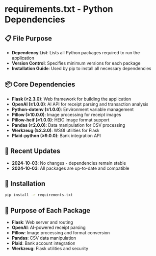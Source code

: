 # requirements.txt - Python Dependencies

## 📋 File Purpose
- **Dependency List**: Lists all Python packages required to run the application
- **Version Control**: Specifies minimum versions for each package
- **Installation Guide**: Used by pip to install all necessary dependencies

## 📦 Core Dependencies
- **Flask (≥2.3.0)**: Web framework for building the application
- **OpenAI (≥1.0.0)**: AI API for receipt parsing and transaction analysis
- **Python-dotenv (≥1.0.0)**: Environment variable management
- **Pillow (≥10.0.0)**: Image processing for receipt images
- **Pillow-heif (≥1.0.0)**: HEIC image format support
- **Pandas (≥2.0.0)**: Data manipulation for CSV processing
- **Werkzeug (≥2.3.0)**: WSGI utilities for Flask
- **Plaid-python (≥9.0.0)**: Bank integration API

## 🔄 Recent Updates
- **2024-10-03**: No changes - dependencies remain stable
- **2024-10-03**: All packages are up-to-date and compatible

## 🎯 Installation
```bash
pip install -r requirements.txt
```

## 🔧 Purpose of Each Package
- **Flask**: Web server and routing
- **OpenAI**: AI-powered receipt parsing
- **Pillow**: Image processing and format conversion
- **Pandas**: CSV data manipulation
- **Plaid**: Bank account integration
- **Werkzeug**: Flask utilities and security
